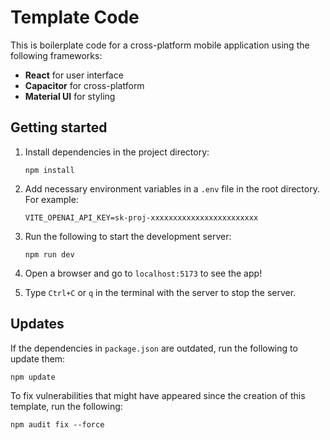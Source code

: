 # Template Code

This is boilerplate code for a cross-platform mobile application using the following frameworks:
- **React** for user interface
- **Capacitor** for cross-platform
- **Material UI** for styling

## Getting started

1. Install dependencies in the project directory:

    ```
    npm install
    ```

2. Add necessary environment variables in a `.env` file in the root directory. For example:

    ```
    VITE_OPENAI_API_KEY=sk-proj-xxxxxxxxxxxxxxxxxxxxxxxx
    ```

3. Run the following to start the development server:

    ```
    npm run dev
    ```

4. Open a browser and go to `localhost:5173` to see the app!

5. Type `Ctrl+C` or `q` in the terminal with the server to stop the server.

## Updates

If the dependencies in `package.json` are outdated, run the following to update them:

```
npm update
```

To fix vulnerabilities that might have appeared since the creation of this template, run the following:

```
npm audit fix --force
```
